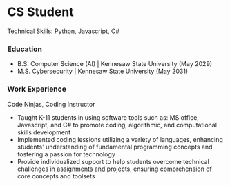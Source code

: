 # CS Student
Technical Skills: Python, Javascript, C# 

### Education
- B.S. Computer Science (AI) | Kennesaw State University (May 2029)
- M.S. Cybersecurity | Kennesaw State University (May 2031)

### Work Experience 
Code Ninjas, Coding Instructor 
- Taught K-11 students in using software tools such as: MS office, Javascript, and C# to promote coding, algorithmic, and computational skills development
- Implemented coding lessions utilizing a variety of languages, enhancing students' understanding of fundamental programming concepts and fostering a passion for technology
- Provide individualized support to help students overcome technical challenges in assignments and projects, ensuring comprehension of core concepts and toolsets

